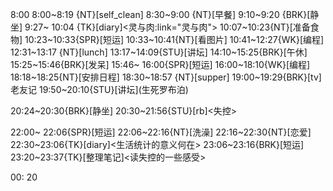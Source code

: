 
8:00
8:00~8:19 {NT}[self_clean]
8:30~9:00 {NT}[早餐]
9:10~9:20 {BRK}[静坐]
9:27~ 10:04 {TK}[diary]<灵与肉:link="灵与肉">
10:07~10:23{NT}[准备食物]
10:23~10:33{SPR}[短运]
10:33~10:41{NT}[看图片]
10:41~12:27{WK}[编程]<life-time-tracker>
12:31~13:17 {NT}[lunch]
13:17~14:09{STU}[讲坛]<OTD>
14:10~15:25{BRK}[午休]
15:25~15:46{BRK}[发呆]
15:46~ 16:00{SPR}[短运]
16:00~18:10{WK}[编程]<life-time-tracker>
18:18~18:25{NT}[安排日程]
18:30~18:57 {NT}[supper]
19:00~19:29{BRK}[tv]老友记
19:50~20:10{STU}[讲坛]<OTD>(生死罗布泊)

20:24~20:30{BRK}[静坐]
20:30~21:56{STU}[rb]<失控> 

22:00~ 22:06{SPR}[短运]
22:06~22:16{NT}[洗澡]
22:16~22:30{NT}[恋爱]
22:30~23:06{TK}[diary]<生活统计的意义何在>
23:06~23:16{BRK}[短运]
23:20~23:37{TK}[整理笔记]<读失控的一些感受>

00: 20


